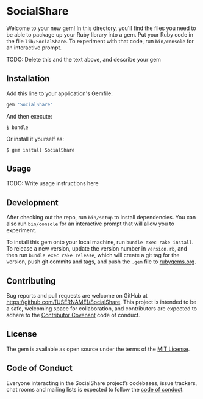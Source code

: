 # SocialShare

Welcome to your new gem! In this directory, you'll find the files you need to be able to package up your Ruby library into a gem. Put your Ruby code in the file `lib/SocialShare`. To experiment with that code, run `bin/console` for an interactive prompt.

TODO: Delete this and the text above, and describe your gem

## Installation

Add this line to your application's Gemfile:

```ruby
gem 'SocialShare'
```

And then execute:

    $ bundle

Or install it yourself as:

    $ gem install SocialShare

## Usage

TODO: Write usage instructions here

## Development

After checking out the repo, run `bin/setup` to install dependencies. You can also run `bin/console` for an interactive prompt that will allow you to experiment.

To install this gem onto your local machine, run `bundle exec rake install`. To release a new version, update the version number in `version.rb`, and then run `bundle exec rake release`, which will create a git tag for the version, push git commits and tags, and push the `.gem` file to [rubygems.org](https://rubygems.org).

## Contributing

Bug reports and pull requests are welcome on GitHub at https://github.com/[USERNAME]/SocialShare. This project is intended to be a safe, welcoming space for collaboration, and contributors are expected to adhere to the [Contributor Covenant](http://contributor-covenant.org) code of conduct.

## License

The gem is available as open source under the terms of the [MIT License](https://opensource.org/licenses/MIT).

## Code of Conduct

Everyone interacting in the SocialShare project’s codebases, issue trackers, chat rooms and mailing lists is expected to follow the [code of conduct](https://github.com/[USERNAME]/SocialShare/blob/master/CODE_OF_CONDUCT.md).
